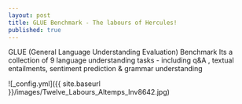 ```yaml
---
layout: post
title: GLUE Benchmark - The labours of Hercules!
published: true
---
```


GLUE (General Language Understanding Evaluation) Benchmark 
Its a collection of 9 language understanding tasks - including q&A , textual entailments, sentiment prediction & grammar understanding

![_config.yml]({{ site.baseurl }}/images/Twelve_Labours_Altemps_Inv8642.jpg)


